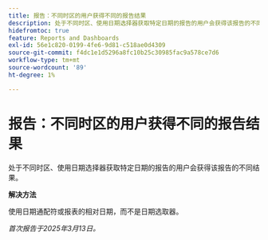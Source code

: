```yaml
---
title: 报告：不同时区的用户获得不同的报告结果
description: 处于不同时区、使用日期选择器获取特定日期的报告的用户会获得该报告的不同结果。
hidefromtoc: true
feature: Reports and Dashboards
exl-id: 56e1c820-0199-4fe6-9d81-c518ae0d4309
source-git-commit: f4dc1e1d5296a8fc10b25c30985fac9a578ce7d6
workflow-type: tm+mt
source-wordcount: '89'
ht-degree: 1%

---
```


# 报告：不同时区的用户获得不同的报告结果

处于不同时区、使用日期选择器获取特定日期的报告的用户会获得该报告的不同结果。

**解决方法**

使用日期通配符或报表的相对日期，而不是日期选取器。

_首次报告于2025年3月13日。_

